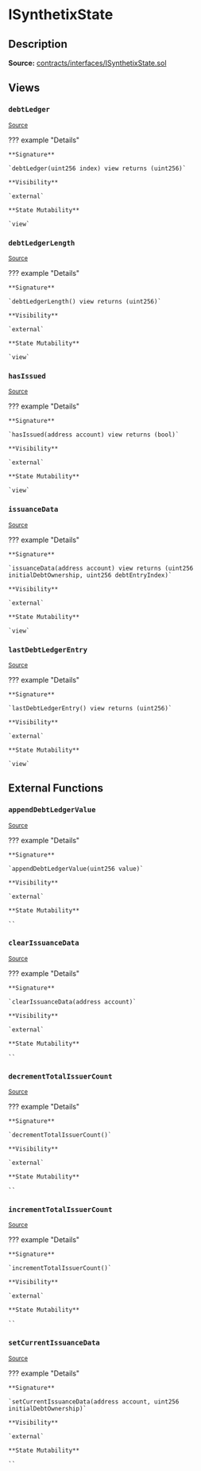 # ISynthetixState

## Description

**Source:** [contracts/interfaces/ISynthetixState.sol](https://github.com/Synthetixio/synthetix/tree/v2.83.1/contracts/interfaces/ISynthetixState.sol)

## Views

### `debtLedger`

<sub>[Source](https://github.com/Synthetixio/synthetix/tree/v2.83.1/contracts/interfaces/ISynthetixState.sol#L6)</sub>

??? example "Details"

    **Signature**

    `debtLedger(uint256 index) view returns (uint256)`

    **Visibility**

    `external`

    **State Mutability**

    `view`

### `debtLedgerLength`

<sub>[Source](https://github.com/Synthetixio/synthetix/tree/v2.83.1/contracts/interfaces/ISynthetixState.sol#L10)</sub>

??? example "Details"

    **Signature**

    `debtLedgerLength() view returns (uint256)`

    **Visibility**

    `external`

    **State Mutability**

    `view`

### `hasIssued`

<sub>[Source](https://github.com/Synthetixio/synthetix/tree/v2.83.1/contracts/interfaces/ISynthetixState.sol#L12)</sub>

??? example "Details"

    **Signature**

    `hasIssued(address account) view returns (bool)`

    **Visibility**

    `external`

    **State Mutability**

    `view`

### `issuanceData`

<sub>[Source](https://github.com/Synthetixio/synthetix/tree/v2.83.1/contracts/interfaces/ISynthetixState.sol#L8)</sub>

??? example "Details"

    **Signature**

    `issuanceData(address account) view returns (uint256 initialDebtOwnership, uint256 debtEntryIndex)`

    **Visibility**

    `external`

    **State Mutability**

    `view`

### `lastDebtLedgerEntry`

<sub>[Source](https://github.com/Synthetixio/synthetix/tree/v2.83.1/contracts/interfaces/ISynthetixState.sol#L14)</sub>

??? example "Details"

    **Signature**

    `lastDebtLedgerEntry() view returns (uint256)`

    **Visibility**

    `external`

    **State Mutability**

    `view`

## External Functions

### `appendDebtLedgerValue`

<sub>[Source](https://github.com/Synthetixio/synthetix/tree/v2.83.1/contracts/interfaces/ISynthetixState.sol#L23)</sub>

??? example "Details"

    **Signature**

    `appendDebtLedgerValue(uint256 value)`

    **Visibility**

    `external`

    **State Mutability**

    ``

### `clearIssuanceData`

<sub>[Source](https://github.com/Synthetixio/synthetix/tree/v2.83.1/contracts/interfaces/ISynthetixState.sol#L25)</sub>

??? example "Details"

    **Signature**

    `clearIssuanceData(address account)`

    **Visibility**

    `external`

    **State Mutability**

    ``

### `decrementTotalIssuerCount`

<sub>[Source](https://github.com/Synthetixio/synthetix/tree/v2.83.1/contracts/interfaces/ISynthetixState.sol#L19)</sub>

??? example "Details"

    **Signature**

    `decrementTotalIssuerCount()`

    **Visibility**

    `external`

    **State Mutability**

    ``

### `incrementTotalIssuerCount`

<sub>[Source](https://github.com/Synthetixio/synthetix/tree/v2.83.1/contracts/interfaces/ISynthetixState.sol#L17)</sub>

??? example "Details"

    **Signature**

    `incrementTotalIssuerCount()`

    **Visibility**

    `external`

    **State Mutability**

    ``

### `setCurrentIssuanceData`

<sub>[Source](https://github.com/Synthetixio/synthetix/tree/v2.83.1/contracts/interfaces/ISynthetixState.sol#L21)</sub>

??? example "Details"

    **Signature**

    `setCurrentIssuanceData(address account, uint256 initialDebtOwnership)`

    **Visibility**

    `external`

    **State Mutability**

    ``
